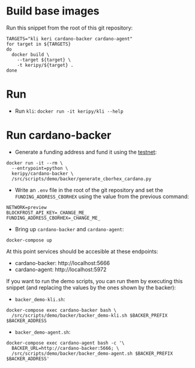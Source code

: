 # Build base images

Run this snippet from the root of this git repository:

```
TARGETS="kli keri cardano-backer cardano-agent"
for target in ${TARGETS}
do
  docker build \
    --target ${target} \
    -t keripy/${target} .
done
```

# Run 

* Run `kli`:
`docker run -it keripy/kli --help`

# Run cardano-backer

* Generate a funding address and fund it using the [testnet](https://docs.cardano.org/cardano-testnet/tools/faucet):
```
docker run -it --rm \
  --entrypoint=python \
  keripy/cardano-backer \
  /src/scripts/demo/backer/generate_cborhex_cardano.py
```
* Write an `.env` file in the root of the git repository and set the `FUNDING_ADDRESS_CBORHEX` using the value from the previous command:
```
NETWORK=preview
BLOCKFROST_API_KEY=_CHANGE_ME_
FUNDING_ADDRESS_CBORHEX=_CHANGE_ME_
```
* Bring up `cardano-backer` and `cardano-agent`:
```
docker-compose up
```

At this point services should be accesible at these endpoints:

- cardano-backer: http://localhost:5666
- cardano-agent: http://localhost:5972

If you want to run the demo scripts, you can run them by executing this snippet (and replacing the values by the ones shown by the backer):
* `backer_demo-kli.sh`:
```
docker-compose exec cardano-backer bash \
  /src/scripts/demo/backer/backer_demo-kli.sh $BACKER_PREFIX $BACKER_ADDRESS
```
* `backer_demo-agent.sh`:
```
docker-compose exec cardano-agent bash -c '\
  BACKER_URL=http://cardano-backer:5666; \
  /src/scripts/demo/backer/backer_demo-agent.sh $BACKER_PREFIX $BACKER_ADDRESS'
```

